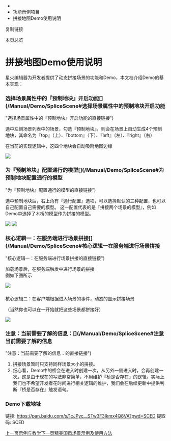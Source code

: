   * [](/)
  * 功能示例项目
  * 拼接地图Demo使用说明

复制链接

本页总览

# 拼接地图Demo使用说明

星火编辑器为开发者提供了动态拼接场景的功能和Demo，本文档介绍Demo的基本实现：

### 选择场景属性中的『预制地块』开启功能[​](/Manual/Demo/SpliceScene#选择场景属性中的预制地块开启功能
"选择场景属性中的『预制地块』开启功能的直接链接")

选中左侧场景列表中的场景，勾选『预制地块』，则会在场景上自动生成4个预制地块，其命名为『top』（上）、『bottom』（下）、『left』（左）、『right』（右）

在当前的实现逻辑中，这四个地块会自动吸附地图边缘

![](https://doc.sce.xd.com/assets/images/拼接场景Demo_1-db11b0085bbfff8fe981e7d126db8c7e.png)

### 为『预制地块』配置通行的模型[​](/Manual/Demo/SpliceScene#为预制地块配置通行的模型
"为『预制地块』配置通行的模型的直接链接")

选中预制地块后，右上角有『通行配置』选项，可以选择默认的三种配置，也可以自己配置自己需要的模型。
这一配置代表的是『拼接两个场景的模型』，例如Demo中选择了木桥的模型作为拼接的模型。

![](https://doc.sce.xd.com/assets/images/拼接场景Demo_2-7ab7ff0091403cf41f6d4bd4a12b77aa.png)
![](https://doc.sce.xd.com/assets/images/拼接场景Demo_3-8d6db67a6e3fe21480c9ad9ba42a5823.png)

### 核心逻辑一：在服务端进行场景拼接[​](/Manual/Demo/SpliceScene#核心逻辑一在服务端进行场景拼接
"核心逻辑一：在服务端进行场景拼接的直接链接")

加载场景后，在服务端触发中进行场景的拼接  
例如下图所示

![](https://doc.sce.xd.com/assets/images/拼接场景Demo_4-430d02717723f2e2dd7029d578e22635.png)

###
核心逻辑二：在客户端根据进入场景的事件，动态的显示拼接场景[​](/Manual/Demo/SpliceScene#核心逻辑二在客户端根据进入场景的事件动态的显示拼接场景
"核心逻辑二：在客户端根据进入场景的事件，动态的显示拼接场景的直接链接")

（当然你也可以在一开始就把这些场景都拼接好）

![](https://doc.sce.xd.com/assets/images/拼接场景Demo_5-b17ef104a6f2d4a00c05c7c7361bb0ba.png)

### 注意：当前需要了解的信息：[​](/Manual/Demo/SpliceScene#注意当前需要了解的信息
"注意：当前需要了解的信息：的直接链接")

  1. 拼接场景暂时只支持同样场景大小的拼接。
  2. 细心看，Demo中的桥会在进入时创建一次，从另外一侧进入时，会再创建一次。这是由于现在的写法非常简单，不用维护『桥是否存在』的逻辑。实际上我们也不希望开发者花时间进行相关逻辑的维护，我们会在后续更新中提供判断『桥是否存在』触发语句。

### Demo下载地址[​](/Manual/Demo/SpliceScene#demo下载地址 "Demo下载地址的直接链接")

链接: <https://pan.baidu.com/s/1cJPyc__STw3F3Ikmx4Q8VA?pwd=SCED> 提取码: SCED

[上一页示例与教学](/Manual/Demo/Intro)[下一页精美国风场景示例及使用方法](/Manual/Demo/SceneExamples)


